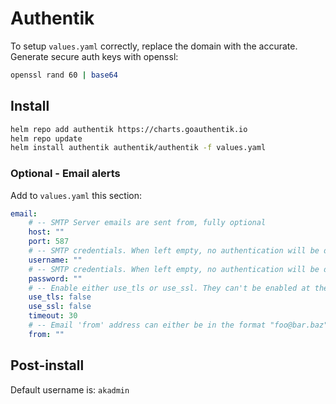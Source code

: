 # Authentik
To setup `values.yaml` correctly, replace the domain with the accurate.
Generate secure auth keys with openssl:
```bash
openssl rand 60 | base64
```

## Install
```bash
helm repo add authentik https://charts.goauthentik.io
helm repo update
helm install authentik authentik/authentik -f values.yaml
```

### Optional - Email alerts
Add to `values.yaml` this section:
```yaml
email:
    # -- SMTP Server emails are sent from, fully optional
    host: ""
    port: 587
    # -- SMTP credentials. When left empty, no authentication will be done.
    username: ""
    # -- SMTP credentials. When left empty, no authentication will be done.
    password: ""
    # -- Enable either use_tls or use_ssl. They can't be enabled at the same time.
    use_tls: false
    use_ssl: false
    timeout: 30
    # -- Email 'from' address can either be in the format "foo@bar.baz" or "authentik <foo@bar.baz>"
    from: ""
```

## Post-install
Default username is: `akadmin`